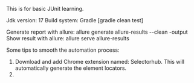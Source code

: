 This is for basic JUnit learning.

Jdk version: 17 Build system: Gradle [gradle clean test]

Generate report with allure: allure generate allure-results --clean -output
Show result with allure: allure serve allure-results

Some tips to smooth the automation process:

1. Download and add Chrome extension named: Selectorhub. This will automatically generate the element locators.
2. 

